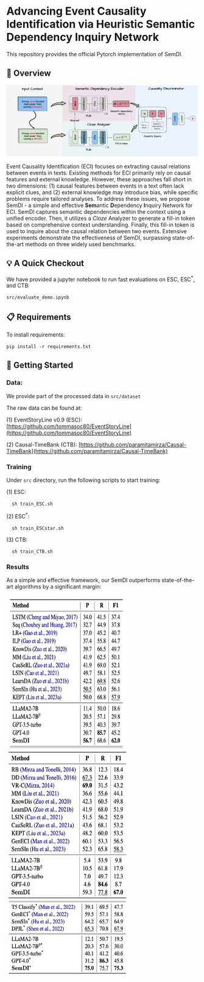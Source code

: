 # Advancing Event Causality Identification via Heuristic Semantic Dependency Inquiry Network

This repository provides the official Pytorch implementation of SemDI.

## :telescope: Overview

<img src="/imgs/SemDI.png"/>

Event Causality Identification (ECI) focuses on extracting causal relations between events in texts. Existing methods for ECI primarily rely on causal features and external knowledge. However, these approaches fall short in two dimensions: (1) causal features between events in a text often lack explicit clues, and (2) external knowledge may introduce bias, while specific problems require tailored analyses. To address these issues, we propose SemDI - a simple and effective **Sem**antic **D**ependency **I**nquiry Network for ECI. SemDI captures semantic dependencies within the context using a unified encoder. Then, it utilizes a *Cloze* Analyzer to generate a fill-in token based on comprehensive context understanding. Finally, this fill-in token is used to inquire about the causal relation between two events. Extensive experiments demonstrate the effectiveness of SemDI, surpassing state-of-the-art methods on three widely used benchmarks.

## :bulb: A Quick Checkout

We have provided a jupyter notebook to run fast evaluations on ESC, ESC<sup>*</sup>, and CTB:

```eval
src/evaluate_demo.ipynb
```

## :clipboard: Requirements

To install requirements:

```setup
pip install -r requirements.txt
```

## :rocket: Getting Started

### Data:
We provide part of the processed data in `src/dataset`

The raw data can be found at:

(1) EventStoryLine v0.9 (ESC): [https://github.com/tommasoc80/EventStoryLine](https://github.com/tommasoc80/EventStoryLine)

(2) Causal-TimeBank (CTB): [https://github.com/paramitamirza/Causal-TimeBank](https://github.com/paramitamirza/Causal-TimeBank)


### Training

Under `src` directory, run the following scripts to start training: 

(1) ESC: 
```
  sh train_ESC.sh
```

(2) ESC<sup>*</sup>: 
```
  sh train_ESCstar.sh
```

(3) CTB: 
```
  sh train_CTB.sh
```


### Results

As a simple and effective framework, our SemDI outperforms state-of-the-art algorithms by a significant margin:

<img src="/imgs/ESC.png" alt="Table1" width="320" height="400" style="vertical-align:middle;"/> <img src="/imgs/CTB.png" alt="Table2" width="320" height="400" style="vertical-align:middle;"/><img src="/imgs/ESCstar.png" alt="Table2" width="320" height="200" style="vertical-align:middle;"/>




